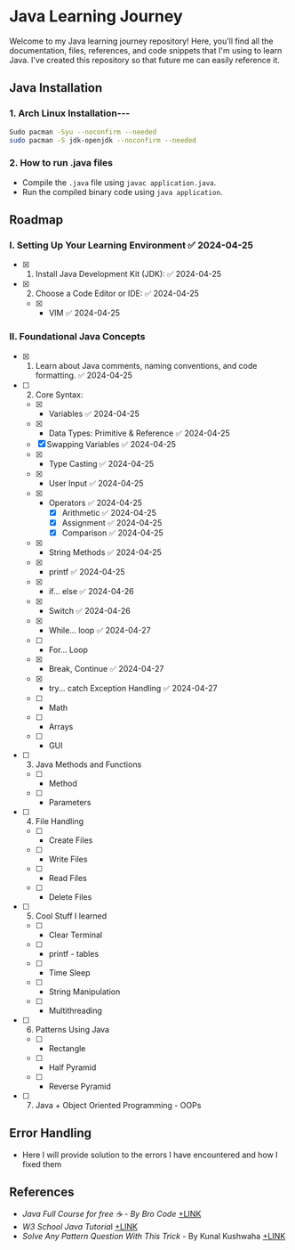 # Java Learning Journey

Welcome to my Java learning journey repository! Here, you'll find all the documentation, files, references, and code snippets that I'm using to learn Java. I've created this repository so that future me can easily reference it.
## Java Installation

### 1. Arch Linux Installation---

```bash
Sudo pacman -Syu --noconfirm --needed
sudo pacman -S jdk-openjdk --noconfirm --needed
```

### 2. How to run .java files
- Compile the `.java` file using `javac application.java`.
- Run the compiled binary code using `java application`.

## Roadmap

### I. Setting Up Your Learning Environment ✅ 2024-04-25
- [x] 1. Install Java Development Kit (JDK): ✅ 2024-04-25
- [x] 2. Choose a Code Editor or IDE: ✅ 2024-04-25
    - [x] - VIM ✅ 2024-04-25
### II. Foundational Java Concepts 

- [x] 1. Learn about Java comments, naming conventions, and code formatting. ✅ 2024-04-25
- [ ] 2. Core Syntax:
    - [x] - Variables ✅ 2024-04-25
    - [x] - Data Types: Primitive & Reference ✅ 2024-04-25
    - [x] Swapping Variables ✅ 2024-04-25
    - [x] - Type Casting ✅ 2024-04-25
    - [x] - User Input ✅ 2024-04-25
    - [x] - Operators ✅ 2024-04-25
	    - [x] Arithmetic ✅ 2024-04-25
	    - [x] Assignment ✅ 2024-04-25
	    - [x] Comparison ✅ 2024-04-25
    - [x] - String Methods ✅ 2024-04-25
    - [x] - printf ✅ 2024-04-25
    - [x] - if... else ✅ 2024-04-26
    - [x] - Switch ✅ 2024-04-26
    - [x] - While... loop ✅ 2024-04-27
    - [ ] - For... Loop
    - [x] - Break, Continue ✅ 2024-04-27
    - [x] - try... catch Exception Handling ✅ 2024-04-27
    - [ ] - Math
    - [ ] - Arrays
    - [ ] - GUI

- [ ] 3. Java Methods and Functions
    - [ ] - Method 
    - [ ] - Parameters

- [ ] 4. File Handling
    - [ ] - Create Files
    - [ ] - Write Files
    - [ ] - Read Files
    - [ ] - Delete Files

- [ ] 5. Cool Stuff I learned
    - [ ] - Clear Terminal
    - [ ] - printf - tables
    - [ ] - Time Sleep
    - [ ] - String Manipulation
    - [ ] - Multithreading 

- [ ] 6. Patterns Using Java
    - [ ] - Rectangle
    - [ ] - Half Pyramid
    - [ ] - Reverse Pyramid

- [ ] 7. Java + Object Oriented Programming - OOPs
## Error Handling
- Here I will provide solution to the errors I have encountered and how I fixed them
## References 
- *Java Full Course for free ☕ - By Bro Code* [+LINK](https://www.youtube.com/watch?v=xk4_1vDrzzo)
- *W3 School Java Tutoria*l [+LINK](https://www.w3schools.com/java/default.asp)
- *Solve Any Pattern Question With This Trick* - By Kunal Kushwaha [+LINK](https://www.youtube.com/watch?v=lsOOs5J8ycw)